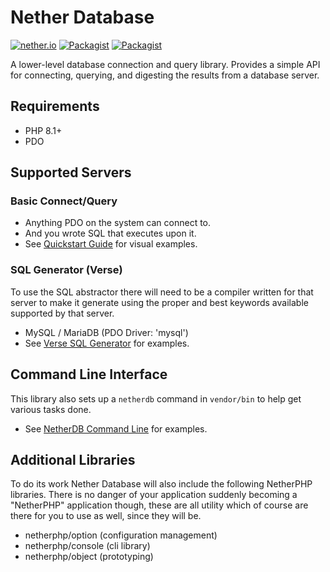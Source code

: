 # Nether Database
[![nether.io](https://img.shields.io/badge/nether-database-C661D2.svg)](http://nether.io/database/)
[![Packagist](https://img.shields.io/packagist/v/netherphp/database.svg)](https://packagist.org/packages/netherphp/database)
[![Packagist](https://img.shields.io/packagist/dt/netherphp/database.svg)](https://packagist.org/packages/netherphp/database)

A lower-level database connection and query library. Provides a simple API for connecting, querying, and digesting the results from a database server.


## Requirements

* PHP 8.1+
* PDO


## Supported Servers

### Basic Connect/Query

* Anything PDO on the system can connect to.
* And you wrote SQL that executes upon it.
* See [Quickstart Guide](https://github.com/netherphp/database/wiki/Quickstart-Guide) for visual examples.

### SQL Generator (Verse)

To use the SQL abstractor there will need to be a compiler written for that
server to make it generate using the proper and best keywords available
supported by that server.

* MySQL / MariaDB (PDO Driver: 'mysql')
* See [Verse SQL Generator](https://github.com/netherphp/database/wiki/Verse-SQL-Generator) for examples.


## Command Line Interface

This library also sets up a `netherdb` command in `vendor/bin` to help get
various tasks done.

* See [NetherDB Command Line](https://github.com/netherphp/database/wiki/NetherDB-Command-Line) for examples.


## Additional Libraries

To do its work Nether Database will also include the following NetherPHP libraries. There is no danger of your application suddenly becoming a "NetherPHP" application though, these are all utility which of course are there for you to use as well, since they will be.

* netherphp/option (configuration management)
* netherphp/console (cli library)
* netherphp/object (prototyping)

